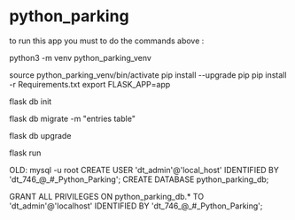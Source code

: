 # python_parking

to run this app you must to do the commands above :

python3 -m venv python_parking_venv

source python_parking_venv/bin/activate
pip install --upgrade pip
pip install -r Requirements.txt
export FLASK_APP=app

flask db init

flask db migrate -m "entries table"

flask db upgrade

flask run



OLD:
mysql -u root
CREATE USER 'dt_admin'@'local_host' IDENTIFIED BY 'dt_746_@_#_Python_Parking';
CREATE DATABASE python_parking_db;

GRANT ALL PRIVILEGES ON python_parking_db.* TO 'dt_admin'@'localhost' IDENTIFIED BY 'dt_746_@_#_Python_Parking';
